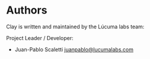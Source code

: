 
# Authors

Clay is written and maintained by the Lúcuma labs team:

Project Leader / Developer:

- Juan-Pablo Scaletti <juanpablo@lucumalabs.com>


